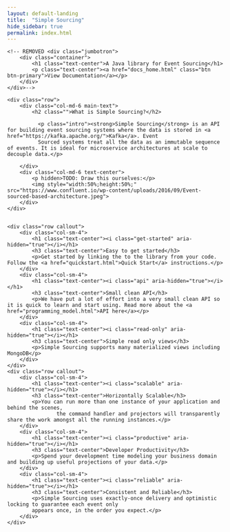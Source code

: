 ```yaml
---
layout: default-landing
title:  "Simple Sourcing"
hide_sidebar: true
permalink: index.html
---
```


<div class="container">

    <!-- REMOVED <div class="jumbotron">
        <div class="container">
            <h1 class="text-center">A Java library for Event Sourcing</h1>
            <p class="text-center"><a href="docs_home.html" class="btn btn-primary">View Documentation</a></p>
        </div>
    </div>-->

    <div class="row">
        <div class="col-md-6 main-text">
            <h2 class="">What is Simple Sourcing?</h2>

              <p class="intro"><strong>Simple Sourcing</strong> is an API for building event sourcing systems where the data is stored in <a href="https://kafka.apache.org/">Kafka</a>. Event
              Sourced systems treat all the data as an immutable sequence of events. It is ideal for microservice architectures at scale to decouple data.</p>

        </div>
        <div class="col-md-6 text-center">
            <p hidden>TODO: Draw this ourselves:</p>
            <img style="width:50%;height:50%;" src="https://www.confluent.io/wp-content/uploads/2016/09/Event-sourced-based-architecture.jpeg">
        </div>
    </div>


    <div class="row callout">
        <div class="col-sm-4">
            <h1 class="text-center"><i class="get-started" aria-hidden="true"></i></h1>
            <h3 class="text-center">Easy to get started</h3>
            <p>Get started by linking the to the library from your code. Follow the <a href="quickstart.html">Quick Start</a> instructions.</p>
        </div>
        <div class="col-sm-4">
            <h1 class="text-center"><i class="api" aria-hidden="true"></i></h1>
            <h3 class="text-center">Small clean API</h3>
            <p>We have put a lot of effort into a very small clean API so it is quick to learn and start using. Read more about the <a href="programming_model.html">API here</a></p>
        </div>
        <div class="col-sm-4">
            <h1 class="text-center"><i class="read-only" aria-hidden="true"></i></h1>
            <h3 class="text-center">Simple read only views</h3>
            <p>Simple Sourcing supports many materialized views including MongoDB</p>
        </div>
    </div>
    <div class="row callout">
        <div class="col-sm-4">
            <h1 class="text-center"><i class="scalable" aria-hidden="true"></i></h1>
            <h3 class="text-center">Horizontally Scalable</h3>
            <p>You can run more than one instance of your application and behind the scenes,
                    the command handler and projectors will transparently share the work amongst all the running instances.</p>
        </div>
        <div class="col-sm-4">
            <h1 class="text-center"><i class="productive" aria-hidden="true"></i></h1>
            <h3 class="text-center">Developer Productivity</h3>
            <p>Spend your development time modeling your business domain and building up useful projections of your data.</p>
        </div>
        <div class="col-sm-4">
            <h1 class="text-center"><i class="reliable" aria-hidden="true"></i></h1>
            <h3 class="text-center">Consistent and Reliable</h3>
            <p>Simple Sourcing uses exactly-once delivery and optimistic locking to guarantee each event only
            appears once, in the order you expect.</p>
        </div>
    </div>

</div>
